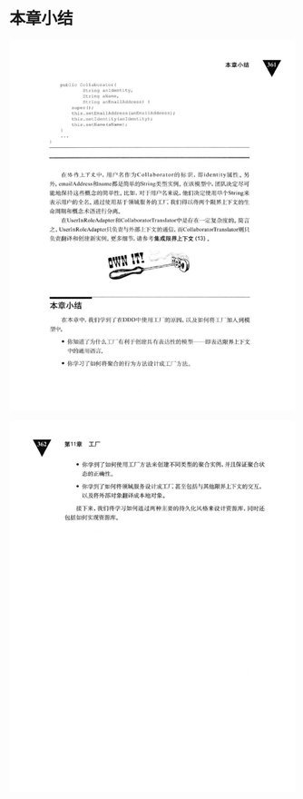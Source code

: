 # 本章小结 

<div align = "center"><img src = "images/000342.jpg"/></div>
  <p class="calibre1"><a id="calibre_link-453"></a><img src="images/000369.jpg" alt="Image 395" class="calibre2" /></p>    